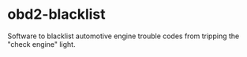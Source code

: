 obd2-blacklist
==============

Software to blacklist automotive engine trouble codes from tripping the "check engine" light.
